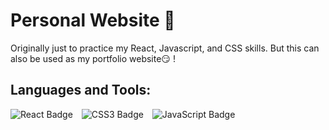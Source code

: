 # Personal Website 👀

Originally just to practice my React, Javascript, and CSS skills. But this can also be used as my portfolio website:smirk: !

## Languages and Tools:

<img src="https://img.shields.io/badge/react-20232a?style=for-the-badge&logo=react" alt="React Badge" style="padding-right: 10px;"> <img src="https://img.shields.io/badge/CSS3-1572B6?style=for-the-badge&logo=css3&logoColor=white" alt="CSS3 Badge" style="padding-right: 10px;"> <img src="https://img.shields.io/badge/JavaScript-323330?style=for-the-badge&logo=javascript&logoColor=F7DF1E" alt="JavaScript Badge" style="padding-right: 10px;">
